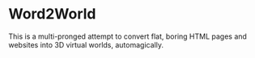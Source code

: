 # Word2World
This is a multi-pronged attempt to convert flat, boring HTML pages and websites into 3D virtual worlds, automagically.
